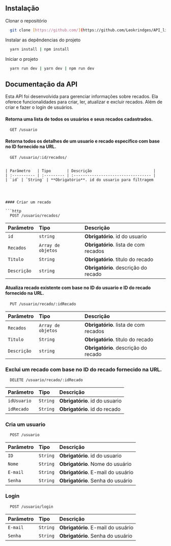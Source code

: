 ## Instalação

Clonar o repositório

```bash
  git clone [https://github.com/](https://github.com/Leokrindges/API_lista_de_recados)
```

Instalar as depêndencias do projeto

```bash
  yarn install | npm install
```

Iniciar o projeto

```bash
  yarn run dev | yarn dev | npm run dev
```

## Documentação da API

Esta API foi desenvolvida para gerenciar informações sobre recados. Ela oferece funcionalidades para criar, ler, atualizar e excluir recados.
Além de criar e fazer o login de usuários.


#### Retorna uma lista de todos os usuários e seus recados cadastrados.

```http
  GET /usuario
```


#### Retorna todos os detalhes de um usuario e recado específico com base no ID fornecido na URL.

```http
  GET /usuario/:id/recados/
  

| Parâmetro   | Tipo       | Descrição                           |
| :---------- | :--------- | :---------------------------------- |
| `id` | `String` | **Obrigatório**. id do usuario para filtragem




#### Criar um recado

```http
  POST /usuario/recados/
```

| Parâmetro   | Tipo               | Descrição                                   |
| :---------- | :----------------- | :------------------------------------------ |
| `id`        | `string`           | **Obrigatório**. id do usuario |
| `Recados`   | `Array de objetos` | **Obrigatório**. lista de com recados |
| `Titulo`       | `String`           | **Obrigatório**. titulo do recado |
| `Descrição `      | `string`           | **Obrigatório**. descrição do recado |




#### Atualiza recado existente com base no ID do usuario e ID do recado fornecido na URL.

```http
  PUT /usuario/recado/:idRecado
```

| Parâmetro   | Tipo               | Descrição                                   |
| :---------- | :----------------- | :------------------------------------------ |
| `Recados`   | `Array de objetos` | **Obrigatório**. lista de com recados |
| `Titulo`       | `String`           | **Obrigatório**. titulo do recado |
| `Descrição `      | `string`           | **Obrigatório**. descrição do recado |



### Exclui um recado com base no ID do recado fornecido na URL.
```http
  DELETE /usuario/recado/:idRecado
```

| Parâmetro   | Tipo       | Descrição                                   |
| :---------- | :--------- | :------------------------------------------ |
| `idUsuario`      | `String` | **Obrigatório**. id do usuario |
| `idRecado`      | `String` | **Obrigatório**. id do recado |



### Cria um usuario
```http
  POST /usuario
```

| Parâmetro   | Tipo       | Descrição                                   |
| :---------- | :--------- | :------------------------------------------ |
| `ID`      | `String` | **Obrigatório**. id do usuario |
| `Nome`      | `String` | **Obrigatório**. Nome do usuário |
| `E-mail`      | `String` | **Obrigatório**. E-mail do usuário |
| `Senha`      | `String` | **Obrigatório**. Senha do usuário |


### Login
```http
  POST /usuario/login
```

| Parâmetro   | Tipo       | Descrição                                   |
| :---------- | :--------- | :------------------------------------------ |
| `E-mail`      | `String` | **Obrigatório**. E-mail do usuário |
| `Senha`      | `String` | **Obrigatório**. Senha do usuário |




